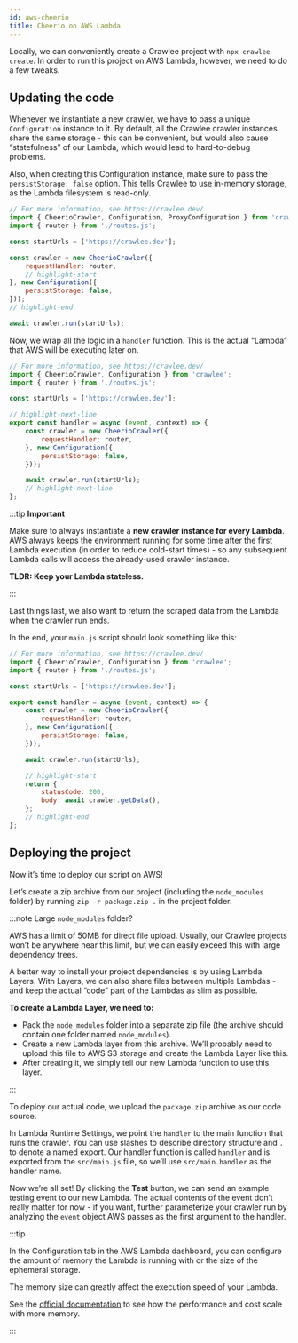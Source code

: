 ```yaml
---
id: aws-cheerio
title: Cheerio on AWS Lambda
---
```


Locally, we can conveniently create a Crawlee project with `npx crawlee create`. In order to run this project on AWS Lambda, however, we need to do a few tweaks.

## Updating the code

Whenever we instantiate a new crawler, we have to pass a unique `Configuration` instance to it. By default, all the Crawlee crawler instances share the same storage - this can be convenient, but would also cause “statefulness” of our Lambda, which would lead to hard-to-debug problems.

Also, when creating this Configuration instance, make sure to pass the `persistStorage: false` option. This tells Crawlee to use in-memory storage, as the Lambda filesystem is read-only.

```javascript title="src/main.js"
// For more information, see https://crawlee.dev/
import { CheerioCrawler, Configuration, ProxyConfiguration } from 'crawlee';
import { router } from './routes.js';

const startUrls = ['https://crawlee.dev'];

const crawler = new CheerioCrawler({
    requestHandler: router,
    // highlight-start
}, new Configuration({
    persistStorage: false,
}));
// highlight-end

await crawler.run(startUrls);
```

Now, we wrap all the logic in a `handler` function. This is the actual “Lambda” that AWS will be executing later on.

```javascript title="src/main.js"
// For more information, see https://crawlee.dev/
import { CheerioCrawler, Configuration } from 'crawlee';
import { router } from './routes.js';

const startUrls = ['https://crawlee.dev'];

// highlight-next-line
export const handler = async (event, context) => {
    const crawler = new CheerioCrawler({
        requestHandler: router,
    }, new Configuration({
        persistStorage: false,
    }));

    await crawler.run(startUrls);
    // highlight-next-line
};
```

:::tip **Important**

Make sure to always instantiate a **new crawler instance for every Lambda**. AWS always keeps the environment running for some time after the first Lambda execution (in order to reduce cold-start times) - so any subsequent Lambda calls will access the already-used crawler instance.

**TLDR: Keep your Lambda stateless.**

:::

Last things last, we also want to return the scraped data from the Lambda when the crawler run ends.

In the end, your `main.js` script should look something like this:

```javascript title="src/main.js"
// For more information, see https://crawlee.dev/
import { CheerioCrawler, Configuration } from 'crawlee';
import { router } from './routes.js';

const startUrls = ['https://crawlee.dev'];

export const handler = async (event, context) => {
    const crawler = new CheerioCrawler({
        requestHandler: router,
    }, new Configuration({
        persistStorage: false,
    }));

    await crawler.run(startUrls);

    // highlight-start
    return {
        statusCode: 200,
        body: await crawler.getData(),
    };
    // highlight-end
};
```

## Deploying the project

Now it’s time to deploy our script on AWS!

Let’s create a zip archive from our project (including the `node_modules` folder) by running `zip -r package.zip .` in the project folder.

:::note Large `node_modules` folder?

AWS has a limit of 50MB for direct file upload. Usually, our Crawlee projects won’t be anywhere near this limit, but we can easily exceed this with large dependency trees.

A better way to install your project dependencies is by using Lambda Layers. With Layers, we can also share files between multiple Lambdas - and keep the actual “code” part of the Lambdas as slim as possible.

**To create a Lambda Layer, we need to:**

- Pack the `node_modules` folder into a separate zip file (the archive should contain one folder named `node_modules`).
- Create a new Lambda layer from this archive. We’ll probably need to upload this file to AWS S3 storage and create the Lambda Layer like this.
- After creating it, we simply tell our new Lambda function to use this layer.

:::

To deploy our actual code, we upload the `package.zip` archive as our code source.

In Lambda Runtime Settings, we point the `handler` to the main function that runs the crawler. You can use slashes to describe directory structure and `.` to denote a named export. Our handler function is called `handler` and is exported from the `src/main.js` file, so we’ll use `src/main.handler` as the handler name.

Now we’re all set! By clicking the **Test** button, we can send an example testing event to our new Lambda. The actual contents of the event don’t really matter for now - if you want, further parameterize your crawler run by analyzing the `event` object AWS passes as the first argument to the handler.

:::tip

In the Configuration tab in the AWS Lambda dashboard, you can configure the amount of memory the Lambda is running with or the size of the ephemeral storage.

The memory size can greatly affect the execution speed of your Lambda.

See the [official documentation](https://docs.aws.amazon.com/lambda/latest/operatorguide/computing-power.html) to see how the performance and cost scale with more memory.

:::
